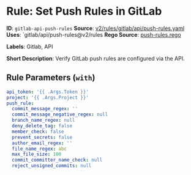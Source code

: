 # Rule: Set Push Rules in GitLab

**ID**: `gitlab-api-push-rules`
**Source**: [v2/rules/gitlab/api/push-rules.yaml](https://github.com/scribe-public/sample-policies/v2/rules/gitlab/api/push-rules.yaml)
**Uses**: `gitlab/api/push-rules@v2/rules
**Rego Source**: [push-rules.rego](https://github.com/scribe-public/sample-policies/v2/rules/gitlab/api/push-rules.rego)

**Labels**: Gitlab, API

**Short Description**: Verify GitLab push rules are configured via the API.

## Rule Parameters (`with`)

```yaml
api_token: '{{ .Args.Token }}'
project: '{{ .Args.Project }}'
push_rule:
  commit_message_regex: ''
  commit_message_negative_regex: null
  branch_name_regex: null
  deny_delete_tag: false
  member_check: false
  prevent_secrets: false
  author_email_regex: ''
  file_name_regex: abc
  max_file_size: 100
  commit_committer_name_check: null
  reject_unsigned_commits: null
```
